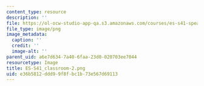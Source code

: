 ```yaml
---
content_type: resource
description: ''
file: https://ol-ocw-studio-app-qa.s3.amazonaws.com/courses/es-s41-speak-italian-with-your-mouth-full-spring-2012/e36b5812ddd99f8fbc1b73e567d69113_ES-S41_classroom-2.png
file_type: image/png
image_metadata:
  caption: ''
  credit: ''
  image-alt: ''
parent_uid: a6e7d634-7a40-6faa-23d0-020703ee7044
resourcetype: Image
title: ES-S41_classroom-2.png
uid: e36b5812-ddd9-9f8f-bc1b-73e567d69113
---
```

